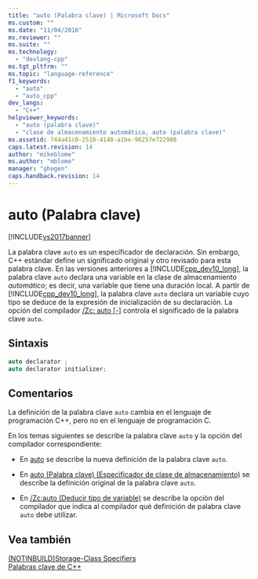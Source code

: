 ```yaml
---
title: "auto (Palabra clave) | Microsoft Docs"
ms.custom: ""
ms.date: "11/04/2016"
ms.reviewer: ""
ms.suite: ""
ms.technology: 
  - "devlang-cpp"
ms.tgt_pltfrm: ""
ms.topic: "language-reference"
f1_keywords: 
  - "auto"
  - "auto_cpp"
dev_langs: 
  - "C++"
helpviewer_keywords: 
  - "auto (palabra clave)"
  - "clase de almacenamiento automática, auto (palabra clave)"
ms.assetid: 744a41c0-2510-4140-a1be-96257e722908
caps.latest.revision: 14
author: "mikeblome"
ms.author: "mblome"
manager: "ghogen"
caps.handback.revision: 14
---
```

# auto (Palabra clave)
[!INCLUDE[vs2017banner](../assembler/inline/includes/vs2017banner.md)]

La palabra clave `auto` es un especificador de declaración.  Sin embargo, C\+\+ estándar define un significado original y otro revisado para esta palabra clave.  En las versiones anteriores a [!INCLUDE[cpp_dev10_long](../build/includes/cpp_dev10_long_md.md)], la palabra clave `auto` declara una variable en la clase de almacenamiento *automático*; es decir, una variable que tiene una duración local.  A partir de [!INCLUDE[cpp_dev10_long](../build/includes/cpp_dev10_long_md.md)], la palabra clave `auto` declara un variable cuyo tipo se deduce de la expresión de inicialización de su declaración.  La opción del compilador [\/Zc: auto &#91;\-&#93;](../build/reference/zc-auto-deduce-variable-type.md) controla el significado de la palabra clave `auto`.  
  
## Sintaxis  
  
```cpp  
auto declarator ;  
auto declarator initializer;  
```  
  
## Comentarios  
 La definición de la palabra clave `auto` cambia en el lenguaje de programación C\+\+, pero no en el lenguaje de programación C.  
  
 En los temas siguientes se describe la palabra clave `auto` y la opción del compilador correspondiente:  
  
-   En [auto](../cpp/auto-cpp.md) se describe la nueva definición de la palabra clave `auto`.  
  
-   En [auto \(Palabra clave\) \(Especificador de clase de almacenamiento\)](http://msdn.microsoft.com/es-es/c7d0cecf-393d-4058-a6e6-b39e31d9edb0) se describe la definición original de la palabra clave `auto`.  
  
-   En [\/Zc:auto \(Deducir tipo de variable\)](../build/reference/zc-auto-deduce-variable-type.md) se describe la opción del compilador que indica al compilador qué definición de palabra clave `auto` debe utilizar.  
  
## Vea también  
 [\(NOTINBUILD\)Storage\-Class Specifiers](http://msdn.microsoft.com/es-es/10b3d22d-cb40-450b-994b-08cf9a211b6c)   
 [Palabras clave de C\+\+](../cpp/keywords-cpp.md)